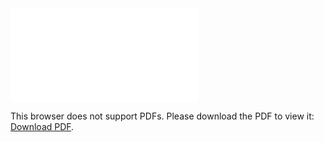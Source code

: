 <object data="christ-in-song/CIS1908pdfs/455.pdf" type="application/pdf" width="100%" height="1024px">
    <embed src="christ-in-song/CIS1908pdfs/455.pdf">
        <p>This browser does not support PDFs. Please download the PDF to view it: <a href="christ-in-song/CIS1908pdfs/455.pdf">Download PDF</a>.</p>
    </embed>
</object>
